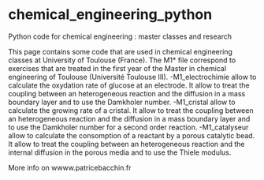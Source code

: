 # chemical_engineering_python
Python code for chemical engineering : master classes and research

This page contains some code that are used in chemical engineering classes at University of Toulouse (France). The M1* file correspond to exercises that are treated in the first year of the Master in chemical engineering of Toulouse (Université Toulouse III).
-M1_electrochimie allow to calculate the oxydation rate of glucose at an electrode. It allow to treat the coupling between an heterogeneous reaction and the diffusion in a mass boundary layer and to use the Damkholer number.
-M1_cristal allow to calculate the growing rate of a cristal. It allow to treat the coupling between an heterogeneous reaction and the diffusion in a mass boundary layer and to use the Damkholer number for a second order reaction.
-M1_catalyseur allow to calculate the consomption of a reactant by a porous catalytic bead. It allow to treat the coupling between an heterogeneous reaction and the internal diffusion in the porous media and to use the Thiele modulus.

More info on wwww.patricebacchin.fr
